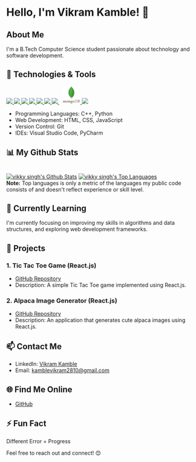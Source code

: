 # Hello, I'm Vikram Kamble! 👋

## About Me
I'm a B.Tech Computer Science student passionate about technology and software development.

## 🔧 Technologies & Tools
  <a href="https://reactjs.org/" target="_blank"> <img src="https://img.icons8.com/color/48/000000/react-native.png"/> </a>
  <a href="https://developer.mozilla.org/en-US/docs/Web/JavaScript" target="_blank"> <img src="https://img.icons8.com/color/48/000000/javascript.png"/> </a> 
  <a href="https://www.w3.org/html/" target="_blank"> <img src="https://img.icons8.com/color/48/000000/html-5.png"/> </a> 
  <a href="https://www.java.com" target="_blank"> <img src="https://img.icons8.com/color/48/000000/java-coffee-cup-logo.png"/> </a>
  <a href="https://www.w3schools.com/css/" target="_blank"> <img src="https://img.icons8.com/color/48/000000/css3.png"/> </a> 
  <a href="https://getbootstrap.com" target="_blank"> <img src="https://img.icons8.com/color/48/000000/bootstrap.png"/> </a> 
  <a style="padding-right:8px;" href="https://nodejs.org" target="_blank"> <img src="https://img.icons8.com/color/48/000000/nodejs.png"/> </a>
  <a href="https://www.mongodb.com/" target="_blank"> <img src="https://raw.githubusercontent.com/devicons/devicon/master/icons/mongodb/mongodb-original-wordmark.svg"          alt="mongodb" width="48" height="48"/> </a> 
  <a href="https://git-scm.com/" target="_blank"> <img src="https://img.icons8.com/color/48/000000/git.png"/> </a>
- Programming Languages: C++, Python
- Web Development: HTML, CSS, JavaScript
- Version Control: Git
- IDEs: Visual Studio Code, PyCharm

## 📊 My Github Stats

  <br/>
    <a href="https://github.com/vikky-10/github-readme-stats"><img alt="vikky singh's Github Stats" src="https://github-readme-stats.vercel.app/api?username=vikky2810&show_icons=true&count_private=true&theme=react&hide_border=true&bg_color=0D1117" /></a>
  <a href="https://github.com/vikky-10/github-readme-stats"><img alt="vikky singh's Top Languages" src="https://github-readme-stats.vercel.app/api/top-langs/?username=vikky2810&langs_count=8&count_private=true&layout=compact&theme=react&hide_border=true&bg_color=0D1117" /></a>
  <br/>
  <b>Note:</b> Top languages is only a metric of the languages my public code consists of and doesn't reflect experience or skill level.


## 🌱 Currently Learning
I'm currently focusing on improving my skills in algorithms and data structures, and exploring web development frameworks.

## 🚀 Projects
### 1. Tic Tac Toe Game (React.js)
- [GitHub Repository](https://github.com/vikky2810/tictactoe)
- Description: A simple Tic Tac Toe game implemented using React.js.

### 2. Alpaca Image Generator (React.js)
- [GitHub Repository](https://github.com/vikky2810/alpaca-image-generator-website)
- Description: An application that generates cute alpaca images using React.js.

## 📫 Contact Me
- LinkedIn: [Vikram Kamble](https://www.linkedin.com/in/vikram-kamble-888933264/?lipi=urn%3Ali%3Apage%3Ad_flagship3_feed%3BLJ0tXQtoTGiW9Hp4F0MDGw%3D%3D)
- Email: kamblevikram2810@gmail.com 

## 🌐 Find Me Online
- [GitHub](https://github.com/vikky2810/)


## ⚡ Fun Fact
Different Error = Progress 

Feel free to reach out and connect! 😊
